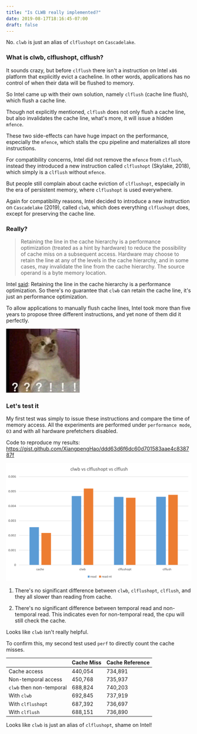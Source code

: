 ```yaml
---
title: "Is CLWB really implemented?"
date: 2019-08-17T18:16:45-07:00
draft: false 
---
```


No. `clwb` is just an alias of `clflushopt` on `Cascadelake`.  


### What is clwb, clflushopt, clflush?

It sounds crazy, but before `clflush` there isn't a instruction on Intel `x86` platform that explicitly evict a cacheline.
In other words, applications has no control of when their data will be flushed to memory.

So Intel came up with their own solution, namely `clflush` (cache line flush), which flush a cache line.

Though not explicitly mentioned, `clflush` does not only flush a cache line, but also invalidates the cache line, 
what's more, it will issue a hidden `mfence`.

These two side-effects can have huge impact on the performance, especially the `mfence`, which stalls the cpu pipeline and materializes all store instructions.

For compatibility concerns, Intel did not remove the `mfence` from `clflush`,
 instead they introduced a new instruction called `clflushopt` (Skylake, 2018), which simply is a `clflush` without `mfence`. 

But people still complain about cache eviction of `clflushopt`, especially in the era of persistent memory, where `clflushopt` is used everywhere.

Again for compatibility reasons, Intel decided to introduce a new instruction on `Cascadelake` (2019), called `clwb`, which does everything `clflushopt` does, except for preserving the cache line. 

### Really?

>Retaining the line in the cache hierarchy is a performance optimization (treated as a hint by hardware) to reduce the possibility of cache miss on a subsequent access. Hardware may choose to retain the line at any of the levels in the cache hierarchy, and in some cases, may invalidate the line from the cache hierarchy. The source operand is a byte memory location.

Intel [said](https://www.felixcloutier.com/x86/clwb): Retaining the line in the cache hierarchy is a performance optimization. So there's no guarantee that `clwb` can retain the cache line, it's just an performance optimization.

To allow applications to manually flush cache lines, 
Intel took more than five years to propose three different instructions, and yet none of them did it perfectly.

<img src="/img/intel-clwb.jpg" width="200"/>

### Let's test it

My first test was simply to issue these instructions and compare the time of memory access. All the experiments are performed under `performance mode`, `O3` and with all hardware prefetchers disabled. 

Code to reproduce my results: 
https://gist.github.com/XiangpengHao/ddd63d6f6dc60d701583aae4c838787f

![](/img/clwb-clflush.png)

1. There's no significant difference between `clwb`, `clflushopt`, `clflush`, and they all slower than reading from cache.

2. There's no significant difference between temporal read and non-temporal read.
This indicates even for non-temporal read, the cpu will still check the cache. 


Looks like `clwb` isn't really helpful.

To confirm this, my second test used `perf` to directly count the cache misses.

| | Cache Miss | Cache Reference |
| ----- | ----- | -----|
| Cache access | 440,054 | 734,891 |
| Non-temporal access | 450,768 | 735,937 |
| `clwb` then non-temporal | 688,824 | 740,203 |
| With `clwb`| 692,845 | 737,919 |
| With `clflushopt`| 687,392 | 736,697 |
| With `clflush`| 688,151 | 736,890 |


Looks like `clwb` is just an alias of `clflushopt`, shame on Intel!


